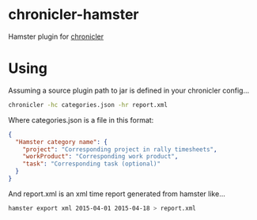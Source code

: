 # chronicler-hamster
Hamster plugin for [chronicler](https://github.com/alechenninger/chronicler-hamster)

# Using

Assuming a source plugin path to jar is defined in your chronicler config...

```bash
chronicler -hc categories.json -hr report.xml
```

Where categories.json is a file in this format:

```json
{
  "Hamster category name": {
    "project": "Corresponding project in rally timesheets",
    "workProduct": "Corresponding work product",
    "task": "Corresponding task (optional)"
  }
}
```

And report.xml is an xml time report generated from hamster like...

```bash
hamster export xml 2015-04-01 2015-04-18 > report.xml
```
